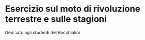 # Esercizio sul moto di rivoluzione terrestre e sulle stagioni
Dedicato agli studenti del Bocchialini
